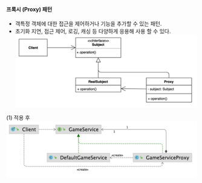 #### 프록시 (Proxy) 패턴
- 객특정 객체에 대한 접근을 제어하거나 기능을 추가할 수 있는 패턴.
- 초기화 지연, 접근 제어, 로깅, 캐싱 등 다양하게 응용해 사용 할 수 있다.
![IMAGES](../report/images/proxy01.png)     

(1) 적용 후
![IMAGES](../report/images/proxy02.png)